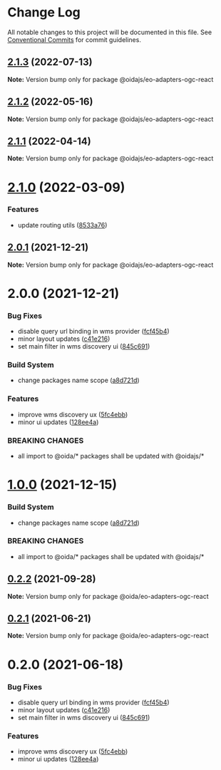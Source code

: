 # Change Log

All notable changes to this project will be documented in this file.
See [Conventional Commits](https://conventionalcommits.org) for commit guidelines.

## [2.1.3](https://github.com/cgi-italy/oida/compare/@oidajs/eo-adapters-ogc-react@2.1.2...@oidajs/eo-adapters-ogc-react@2.1.3) (2022-07-13)

**Note:** Version bump only for package @oidajs/eo-adapters-ogc-react





## [2.1.2](https://github.com/cgi-italy/oida/compare/@oidajs/eo-adapters-ogc-react@2.1.1...@oidajs/eo-adapters-ogc-react@2.1.2) (2022-05-16)

**Note:** Version bump only for package @oidajs/eo-adapters-ogc-react





## [2.1.1](https://github.com/cgi-italy/oida/compare/@oidajs/eo-adapters-ogc-react@2.1.0...@oidajs/eo-adapters-ogc-react@2.1.1) (2022-04-14)

**Note:** Version bump only for package @oidajs/eo-adapters-ogc-react





# [2.1.0](https://github.com/cgi-italy/oida/compare/@oidajs/eo-adapters-ogc-react@2.0.1...@oidajs/eo-adapters-ogc-react@2.1.0) (2022-03-09)


### Features

* update routing utils ([8533a76](https://github.com/cgi-italy/oida/commit/8533a76b4220417d811b4114ff770223d26906d8))





## [2.0.1](https://github.com/cgi-italy/oida/compare/@oidajs/eo-adapters-ogc-react@2.0.0...@oidajs/eo-adapters-ogc-react@2.0.1) (2021-12-21)

**Note:** Version bump only for package @oidajs/eo-adapters-ogc-react






# 2.0.0 (2021-12-21)


### Bug Fixes

* disable query url binding in wms provider ([fcf45b4](https://github.com/cgi-italy/oida/commit/fcf45b4f1507788056e78b1f3f1ffc86a099216f))
* minor layout updates ([c41e216](https://github.com/cgi-italy/oida/commit/c41e21632f8f5375350d63dfc2cc7234e81a0b1a))
* set main filter in wms discovery ui ([845c691](https://github.com/cgi-italy/oida/commit/845c6916fb91e926c8e3bb910a8f3c3bbf095202))


### Build System

* change packages name scope ([a8d721d](https://github.com/cgi-italy/oida/commit/a8d721db395a8a9f9c52808c5318c392096cc2a3))


### Features

* improve wms discovery ux ([5fc4ebb](https://github.com/cgi-italy/oida/commit/5fc4ebb2669ba6c0d84f61d01ecfe507db8193ff))
* minor ui updates ([128ee4a](https://github.com/cgi-italy/oida/commit/128ee4a611dd0f50ebdda167d5c81129876ca27f))


### BREAKING CHANGES

* all import to @oida/\* packages shall be updated with @oidajs/\*





# [1.0.0](https://github.com/cgi-italy/oida/compare/@oida/eo-adapters-ogc-react@0.2.2...@oidajs/eo-adapters-ogc-react@1.0.0) (2021-12-15)


### Build System

* change packages name scope ([a8d721d](https://github.com/cgi-italy/oida/commit/a8d721db395a8a9f9c52808c5318c392096cc2a3))


### BREAKING CHANGES

* all import to @oida/\* packages shall be updated with @oidajs/\*





## [0.2.2](https://github.com/cgi-italy/oida/compare/@oida/eo-adapters-ogc-react@0.2.1...@oida/eo-adapters-ogc-react@0.2.2) (2021-09-28)

**Note:** Version bump only for package @oida/eo-adapters-ogc-react





## [0.2.1](https://github.com/cgi-italy/oida/compare/@oida/eo-adapters-ogc-react@0.2.0...@oida/eo-adapters-ogc-react@0.2.1) (2021-06-21)

**Note:** Version bump only for package @oida/eo-adapters-ogc-react





# 0.2.0 (2021-06-18)


### Bug Fixes

* disable query url binding in wms provider ([fcf45b4](https://github.com/cgi-italy/oida/commit/fcf45b4f1507788056e78b1f3f1ffc86a099216f))
* minor layout updates ([c41e216](https://github.com/cgi-italy/oida/commit/c41e21632f8f5375350d63dfc2cc7234e81a0b1a))
* set main filter in wms discovery ui ([845c691](https://github.com/cgi-italy/oida/commit/845c6916fb91e926c8e3bb910a8f3c3bbf095202))


### Features

* improve wms discovery ux ([5fc4ebb](https://github.com/cgi-italy/oida/commit/5fc4ebb2669ba6c0d84f61d01ecfe507db8193ff))
* minor ui updates ([128ee4a](https://github.com/cgi-italy/oida/commit/128ee4a611dd0f50ebdda167d5c81129876ca27f))
